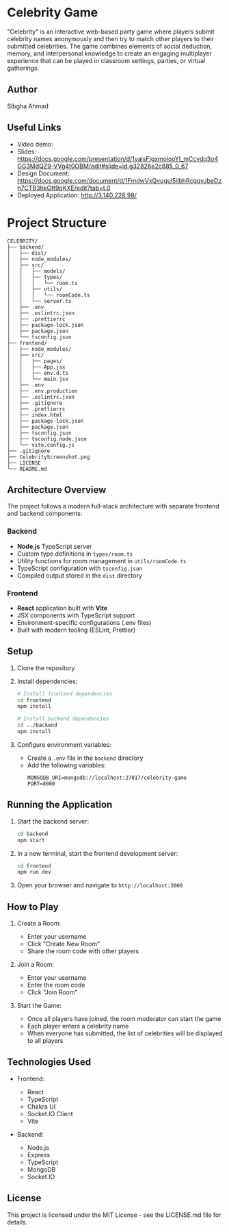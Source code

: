 # Celebrity Game

"Celebrity" is an interactive web-based party game where players submit celebrity names anonymously and then try to match other players to their submitted celebrities. The game combines elements of social deduction, memory, and interpersonal knowledge to create an engaging multiplayer experience that can be played in classroom settings, parties, or virtual gatherings.

## Author

Sibgha Ahmad

## Useful Links
* Video demo: 
* Slides: https://docs.google.com/presentation/d/1yajsFIgxmoiooYI_mCcvdq3o4GG3MdQZ9-VVg4t0OBM/edit#slide=id.g32826e2c885_0_67
* Design Document: https://docs.google.com/document/d/1FmdwVxQvugul5ilbhRcgqyJbeDzh7CTB3hkGtt9qKXE/edit?tab=t.0
* Deployed Application: http://3.140.228.98/


# Project Structure

```
CELEBRITY/
├── backend/
│   ├── dist/
│   ├── node_modules/
│   ├── src/
│   │   ├── models/
│   │   ├── types/
│   │   │   └── room.ts
│   │   ├── utils/
│   │   │   └── roomCode.ts
│   │   └── server.ts
│   ├── .env
│   ├── .eslintrc.json
│   ├── .prettierrc
│   ├── package-lock.json
│   ├── package.json
│   └── tsconfig.json
├── frontend/
│   ├── node_modules/
│   ├── src/
│   │   ├── pages/
│   │   ├── App.jsx
│   │   ├── env.d.ts
│   │   └── main.jsx
│   ├── .env
│   ├── .env.production
│   ├── .eslintrc.json
│   ├── .gitignore
│   ├── .prettierrc
│   ├── index.html
│   ├── package-lock.json
│   ├── package.json
│   ├── tsconfig.json
│   ├── tsconfig.node.json
│   └── vite.config.js
├── .gitignore
├── CelebrityScreenshot.png
├── LICENSE
└── README.md
```

## Architecture Overview

The project follows a modern full-stack architecture with separate frontend and backend components:

### Backend
- **Node.js** TypeScript server 
- Custom type definitions in `types/room.ts`
- Utility functions for room management in `utils/roomCode.ts`
- TypeScript configuration with `tsconfig.json`
- Compiled output stored in the `dist` directory

### Frontend
- **React** application built with **Vite**
- JSX components with TypeScript support
- Environment-specific configurations (.env files)
- Built with modern tooling (ESLint, Prettier)

## Setup

1. Clone the repository
2. Install dependencies:
   ```bash
   # Install frontend dependencies
   cd frontend
   npm install

   # Install backend dependencies
   cd ../backend
   npm install
   ```

3. Configure environment variables:
   - Create a `.env` file in the `backend` directory
   - Add the following variables:
     ```
     MONGODB_URI=mongodb://localhost:27017/celebrity-game
     PORT=8000
     ```

## Running the Application

1. Start the backend server:
   ```bash
   cd backend
   npm start
   ```

2. In a new terminal, start the frontend development server:
   ```bash
   cd frontend
   npm run dev
   ```

3. Open your browser and navigate to `http://localhost:3000`

## How to Play

1. Create a Room:
   - Enter your username
   - Click "Create New Room"
   - Share the room code with other players

2. Join a Room:
   - Enter your username
   - Enter the room code
   - Click "Join Room"

3. Start the Game:
   - Once all players have joined, the room moderator can start the game
   - Each player enters a celebrity name
   - When everyone has submitted, the list of celebrities will be displayed to all players

## Technologies Used

- Frontend:
  - React
  - TypeScript
  - Chakra UI
  - Socket.IO Client
  - Vite

- Backend:
  - Node.js
  - Express
  - TypeScript
  - MongoDB 
  - Socket.IO
  
## License
This project is licensed under the MIT License - see the LICENSE.md file for details.
